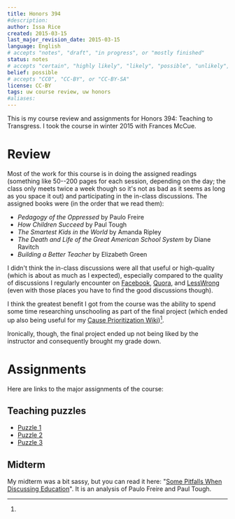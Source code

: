 ```yaml
---
title: Honors 394
#description: 
author: Issa Rice
created: 2015-03-15
last_major_revision_date: 2015-03-15
language: English
# accepts "notes", "draft", "in progress", or "mostly finished"
status: notes
# accepts "certain", "highly likely", "likely", "possible", "unlikely", "highly unlikely", "remote", "impossible", "log", "emotional", or "fiction"
belief: possible
# accepts "CC0", "CC-BY", or "CC-BY-SA"
license: CC-BY
tags: uw course review, uw honors
#aliases: 
---
```


This is my course review and assignments for Honors 394: Teaching to Transgress.
I took the course in winter 2015 with Frances McCue.

# Review

Most of the work for this course is in doing the assigned readings (something like 50--200 pages for each session, depending on the day; the class only meets twice a week though so it's not as bad as it seems as long as you space it out) and participating in the in-class discussions.
The assigned books were (in the order that we read them):

- *Pedagogy of the Oppressed* by Paulo Freire
- *How Children Succeed* by Paul Tough
- *The Smartest Kids in the World* by Amanda Ripley
- *The Death and Life of the Great American School System* by Diane Ravitch
- *Building a Better Teacher* by Elizabeth Green

I didn't think the in-class discussions were all that useful or high-quality (which is about as much as I expected), especially compared to the quality of discussions I regularly encounter on [Facebook](), [Quora](), and [LessWrong]() (even with those places you have to find the good discussions though).

I think the greatest benefit I got from the course was the ability to spend some time researching unschooling as part of the final project (which ended up also being useful for my [Cause Prioritization Wiki](http://causeprioritization.org))[^ironically].

[^ironically]:
Ironically, though, the final project ended up not being liked by the instructor and consequently brought my grade down.

# Assignments

Here are links to the major assignments of the course:

## Teaching puzzles

- [Puzzle 1](http://exp.issarice.com/pdf/puzzle1.pdf)
- [Puzzle 2](http://exp.issarice.com/pdf/puzzle2.pdf)
- [Puzzle 3](http://exp.issarice.com/pdf/puzzle3.pdf)

## Midterm

My midterm was a bit sassy, but you can read it here: "[Some Pitfalls When Discussing Education](http://exp.issarice.com/pdf/honors_394_midterm.pdf)".
It is an analysis of Paulo Freire and Paul Tough.
